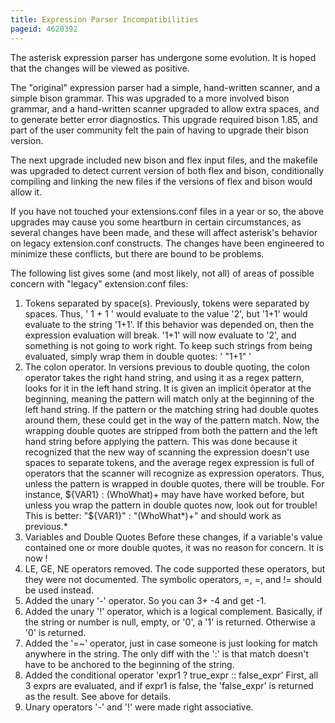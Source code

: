 ```yaml
---
title: Expression Parser Incompatibilities
pageid: 4620392
---
```


The asterisk expression parser has undergone some evolution. It is hoped that the changes will be viewed as positive. 

The "original" expression parser had a simple, hand-written scanner, and a simple bison grammar. This was upgraded to a more involved bison grammar, and a hand-written scanner upgraded to allow extra spaces, and to generate better error diagnostics. This upgrade required bison 1.85, and part of the user community felt the pain of having to upgrade their bison version. 

The next upgrade included new bison and flex input files, and the makefile was upgraded to detect current version of both flex and bison, conditionally compiling and linking the new files if the versions of flex and bison would allow it. 

If you have not touched your extensions.conf files in a year or so, the above upgrades may cause you some heartburn in certain circumstances, as several changes have been made, and these will affect asterisk's behavior on legacy extension.conf constructs. The changes have been engineered to minimize these conflicts, but there are bound to be problems. 

The following list gives some (and most likely, not all) of areas of possible concern with "legacy" extension.conf files:

1. Tokens separated by space(s). Previously, tokens were separated by spaces. Thus, ' 1 + 1 ' would evaluate to the value '2', but '1+1' would evaluate to the string '1+1'. If this behavior was depended on, then the expression evaluation will break. '1+1' will now evaluate to '2', and something is not going to work right. To keep such strings from being evaluated, simply wrap them in double quotes: ' "1+1" '
2. The colon operator. In versions previous to double quoting, the colon operator takes the right hand string, and using it as a regex pattern, looks for it in the left hand string. It is given an implicit ôperator at the beginning, meaning the pattern will match only at the beginning of the left hand string. If the pattern or the matching string had double quotes around them, these could get in the way of the pattern match. Now, the wrapping double quotes are stripped from both the pattern and the left hand string before applying the pattern. This was done because it recognized that the new way of scanning the expression doesn't use spaces to separate tokens, and the average regex expression is full of operators that the scanner will recognize as expression operators. Thus, unless the pattern is wrapped in double quotes, there will be trouble. For instance, ${VAR1} : (WhoWhat)+ may have have worked before, but unless you wrap the pattern in double quotes now, look out for trouble! This is better: "${VAR1}" : "(WhoWhat\*)+" and should work as previous.\*
3. Variables and Double Quotes Before these changes, if a variable's value contained one or more double quotes, it was no reason for concern. It is now !
4. LE, GE, NE operators removed. The code supported these operators, but they were not documented. The symbolic operators, =, =, and != should be used instead.
5. Added the unary '-' operator. So you can 3+ -4 and get -1.
6. Added the unary '!' operator, which is a logical complement. Basically, if the string or number is null, empty, or '0', a '1' is returned. Otherwise a '0' is returned.
7. Added the '=~' operator, just in case someone is just looking for match anywhere in the string. The only diff with the ':' is that match doesn't have to be anchored to the beginning of the string.
8. Added the conditional operator 'expr1 ? true_expr :: false_expr' First, all 3 exprs are evaluated, and if expr1 is false, the 'false_expr' is returned as the result. See above for details.
9. Unary operators '-' and '!' were made right associative.
